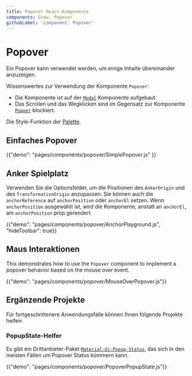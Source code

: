 ```yaml
---
title: Popover React-Komponente
components: Grow, Popover
githubLabel: 'component: Popover'
---
```


# Popover

<p class="description">Ein Popover kann verwendet werden, um einige Inhalte übereinander anzuzeigen.</p>

Wissenswertes zur Verwendung der Komponente `Popover`:

- Die Komponente ist auf der [`Modal`](/components/modal/) Komponente aufgebaut.
- Das Scrollen und das Wegklicken sind im Gegensatz zur Komponente [`Popper`](/components/popper/) blockiert.

Die Style-Funktion der [Palette](/system/palette/).

## Einfaches Popover

{{"demo": "pages/components/popover/SimplePopover.js" }}

## Anker Spielplatz

Verwenden Sie die Optionsfelder, um die Positionen des `AnkerOrigin` und des `TransformationOrigin` anzupassen. Sie können auch die `anchorReference` auf `anchorPosition` oder `anchorEl` setzen. Wenn `anchorPosition` ausgewählt ist, wird die Komponente, anstatt an `anchorEl`, am `anchorPosition` prop gerendert.

{{"demo": "pages/components/popover/AnchorPlayground.js", "hideToolbar": true}}

## Maus Interaktionen

This demonstrates how to use the `Popover` component to implement a popover behavior based on the mouse over event.

{{"demo": "pages/components/popover/MouseOverPopover.js"}}

## Ergänzende Projekte

Für fortgeschrittenere Anwendungsfälle können Ihnen folgende Projekte helfen:

### PopupState-Helfer

Es gibt ein Drittanbieter-Paket [`Material-Ui-Popup-Status`](https://github.com/jcoreio/material-ui-popup-state), das sich in den meisten Fällen um Popover Status kümmern kann.

{{"demo": "pages/components/popover/PopoverPopupState.js"}}
